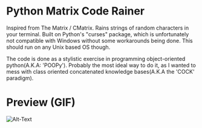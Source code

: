 # Python Matrix Code Rainer
Inspired from The Matrix / CMatrix. Rains strings of random characters in your terminal.
Built on Python's "curses" package, which is unfortunately not compatible with
Windows without some workarounds being done. This should run on any Unix based OS though.

The code is done as a stylistic exercise in programming object-oriented python(A.K.A: 'POOPy'). Probably the most ideal way to do it,
as I wanted to mess with class oriented concatenated knowledge bases(A.K.A the 'COCK' paradigm).

# Preview (GIF)
![Alt-Text](https://i.imgur.com/lLFSfSD.gif)
